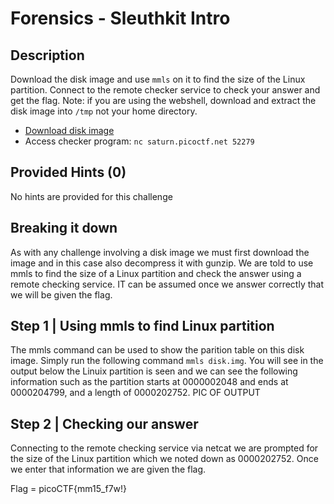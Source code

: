 # Forensics - Sleuthkit Intro
## Description
Download the disk image and use `mmls` on it to find the size of the Linux partition. Connect to the remote checker service to check your answer and get the flag. Note: if you are using the webshell, download and extract the disk image into `/tmp` not your home directory.
-   [Download disk image](https://artifacts.picoctf.net/c/114/disk.img.gz)
-   Access checker program: `nc saturn.picoctf.net 52279`

## Provided Hints (0)
No hints are provided for this challenge

## Breaking it down
As with any challenge involving a disk image we must first download the image and in this case also decompress it with gunzip. We are told to use mmls to find the size of a Linux partition and check the answer using a remote checking service. IT can be assumed once we answer correctly that we will be given the flag.

## Step 1 | Using mmls to find Linux partition
The mmls command can be used to show the parition table on this disk image. Simply run the following command `mmls disk.img`. You will see in the output below the Linuix partition is seen and we can see the following information such as the partition starts at 0000002048 and ends at 0000204799, and a length of 0000202752. 
PIC OF OUTPUT

## Step 2 | Checking our answer
Connecting to the remote checking service via netcat we are prompted for the size of the Linux partition which we noted down as 0000202752. Once we enter that information we are given the flag.


Flag = picoCTF{mm15_f7w!}